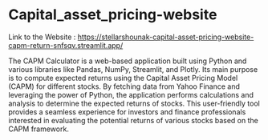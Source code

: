 # Capital_asset_pricing-website

Link to the Website : https://stellarshounak-capital-asset-pricing-website-capm-return-snfsqv.streamlit.app/


The CAPM Calculator is a web-based application built using Python and various libraries like Pandas, NumPy, Streamlit, and Plotly. Its main purpose is to compute expected returns using the Capital Asset Pricing Model (CAPM) for different stocks. By fetching data from Yahoo Finance and leveraging the power of Python, the application performs calculations and analysis to determine the expected returns of stocks. This user-friendly tool provides a seamless experience for investors and finance professionals interested in evaluating the potential returns of various stocks based on the CAPM framework.
